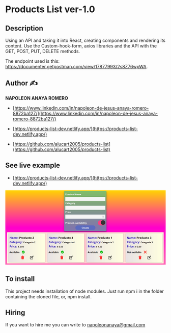 # Products List ver-1.0
## Description

Using an API and taking it into React, creating components and rendering its content.
Use the Custom-hook-form, axios libraries and the API with the GET, POST, PUT, DELETE methods.

The endpoint used is this:
https://documenter.getpostman.com/view/17877993/2s8Z76wpWA.

## Author ✍

**NAPOLEON ANAYA ROMERO**

-	[https://www.linkedin.com/in/napoleon-de-jesus-anaya-romero-8872ba127/](https://www.linkedin.com/in/napoleon-de-jesus-anaya-romero-8872ba127/)

-	[https://products-list-dev.netlify.app/](https://products-list-dev.netlify.app/)

-	[https://github.com/alucart2005/products-list](https://github.com/alucart2005/products-list)

## See live example

- [https://products-list-dev.netlify.app/](https://products-list-dev.netlify.app/)
 
![..](https://raw.githubusercontent.com/alucart2005/products-list/Products-List/public/screen.png)


## To install

This project needs installation of node modules. Just run npm i in the folder containing the cloned file, or, npm install.

## Hiring 
If you want to hire me you can write to napoleonanaya@gmail.com

